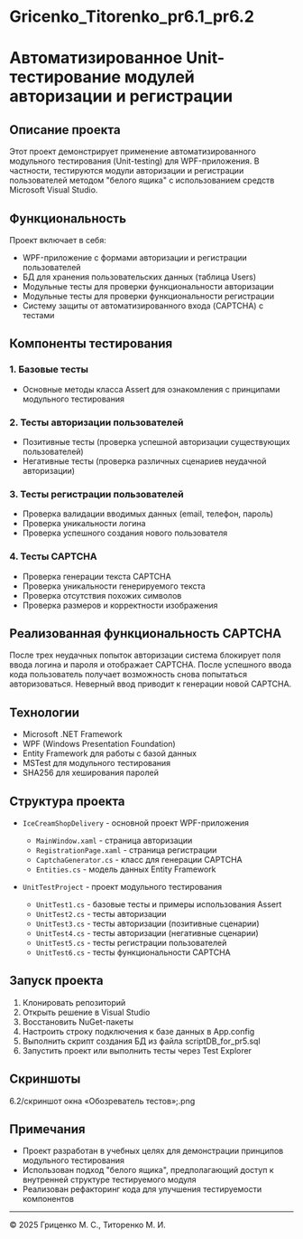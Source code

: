 # Gricenko_Titorenko_pr6.1_pr6.2
# Автоматизированное Unit-тестирование модулей авторизации и регистрации

## Описание проекта

Этот проект демонстрирует применение автоматизированного модульного тестирования (Unit-testing) для WPF-приложения. В частности, тестируются модули авторизации и регистрации пользователей методом "белого ящика" с использованием средств Microsoft Visual Studio.

## Функциональность

Проект включает в себя:
- WPF-приложение с формами авторизации и регистрации пользователей
- БД для хранения пользовательских данных (таблица Users)
- Модульные тесты для проверки функциональности авторизации
- Модульные тесты для проверки функциональности регистрации
- Систему защиты от автоматизированного входа (CAPTCHA) с тестами

## Компоненты тестирования

### 1. Базовые тесты
- Основные методы класса Assert для ознакомления с принципами модульного тестирования

### 2. Тесты авторизации пользователей
- Позитивные тесты (проверка успешной авторизации существующих пользователей)
- Негативные тесты (проверка различных сценариев неудачной авторизации)

### 3. Тесты регистрации пользователей
- Проверка валидации вводимых данных (email, телефон, пароль)
- Проверка уникальности логина
- Проверка успешного создания нового пользователя

### 4. Тесты CAPTCHA
- Проверка генерации текста CAPTCHA
- Проверка уникальности генерируемого текста
- Проверка отсутствия похожих символов
- Проверка размеров и корректности изображения

## Реализованная функциональность CAPTCHA

После трех неудачных попыток авторизации система блокирует поля ввода логина и пароля и отображает CAPTCHA. После успешного ввода кода пользователь получает возможность снова попытаться авторизоваться. Неверный ввод приводит к генерации новой CAPTCHA.

## Технологии

- Microsoft .NET Framework
- WPF (Windows Presentation Foundation)
- Entity Framework для работы с базой данных
- MSTest для модульного тестирования
- SHA256 для хеширования паролей

## Структура проекта

- `IceCreamShopDelivery` - основной проект WPF-приложения
  - `MainWindow.xaml` - страница авторизации
  - `RegistrationPage.xaml` - страница регистрации
  - `CaptchaGenerator.cs` - класс для генерации CAPTCHA
  - `Entities.cs` - модель данных Entity Framework

- `UnitTestProject` - проект модульного тестирования
  - `UnitTest1.cs` - базовые тесты и примеры использования Assert
  - `UnitTest2.cs` - тесты авторизации
  - `UnitTest3.cs` - тесты авторизации (позитивные сценарии)
  - `UnitTest4.cs` - тесты авторизации (негативные сценарии)
  - `UnitTest5.cs` - тесты регистрации пользователей
  - `UnitTest6.cs` - тесты функциональности CAPTCHA

## Запуск проекта

1. Клонировать репозиторий
2. Открыть решение в Visual Studio
3. Восстановить NuGet-пакеты
4. Настроить строку подключения к базе данных в App.config
5. Выполнить скрипт создания БД из файла scriptDB_for_pr5.sql
6. Запустить проект или выполнить тесты через Test Explorer

## Скриншоты

6.2/скриншот окна «Обозреватель тестов»;.png


## Примечания

- Проект разработан в учебных целях для демонстрации принципов модульного тестирования
- Использован подход "белого ящика", предполагающий доступ к внутренней структуре тестируемого модуля
- Реализован рефакторинг кода для улучшения тестируемости компонентов

---

© 2025 Гриценко М. С., Титоренко М. И.
